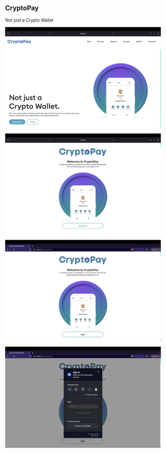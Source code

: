 ## CryptoPay

Not just a Crypto Wallet

![crypto pay](https://github.com/Shubham0850/CPay/blob/main/public/1.png)

![crypto pay](https://github.com/Shubham0850/CPay/blob/main/public/2.png)

![crypto pay](https://github.com/Shubham0850/CPay/blob/main/public/3.png)

![crypto pay](https://github.com/Shubham0850/CPay/blob/main/public/4.png)